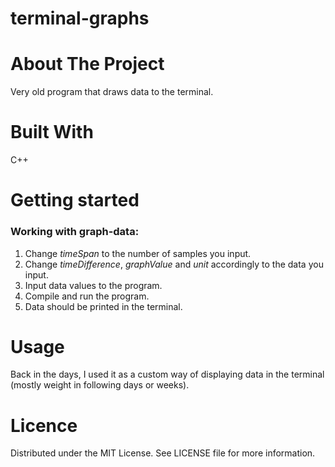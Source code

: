 # terminal-graphs

# About The Project
Very old program that draws data to the terminal.

# Built With
C++

# Getting started

### Working with graph-data:
1. Change _timeSpan_ to the number of samples you input.
2. Change _timeDifference_, _graphValue_ and _unit_ accordingly to the data you input.
3. Input data values to the program.
4. Compile and run the program.
5. Data should be printed in the terminal.

# Usage
Back in the days, I used it as a custom way of displaying data in the terminal (mostly weight in following days or weeks).

# Licence
Distributed under the MIT License. See LICENSE file for more information.
